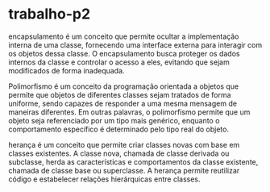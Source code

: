 # trabalho-p2


 encapsulamento é um conceito que permite ocultar a implementação interna de uma classe, fornecendo uma interface externa para interagir com os objetos dessa classe. O encapsulamento busca proteger os dados internos da classe e controlar o acesso a eles, evitando que sejam modificados de forma inadequada.
 
 Polimorfismo é um conceito da programação orientada a objetos que permite que objetos de diferentes classes sejam tratados de forma uniforme, sendo capazes de responder a uma mesma mensagem de maneiras diferentes. Em outras palavras, o polimorfismo permite que um objeto seja referenciado por um tipo mais genérico, enquanto o comportamento específico é determinado pelo tipo real do objeto.
 
 herança é um conceito que permite criar classes novas com base em classes existentes. A classe nova, chamada de classe derivada ou subclasse, herda as características e comportamentos da classe existente, chamada de classe base ou superclasse. A herança permite reutilizar código e estabelecer relações hierárquicas entre classes.
